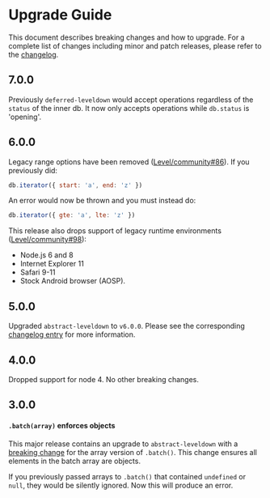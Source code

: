 # Upgrade Guide

This document describes breaking changes and how to upgrade. For a complete list of changes including minor and patch releases, please refer to the [changelog](CHANGELOG.md).

## 7.0.0

Previously `deferred-leveldown` would accept operations regardless of the `status` of the inner db. It now only accepts operations while `db.status` is 'opening'.

## 6.0.0

Legacy range options have been removed ([Level/community#86](https://github.com/Level/community/issues/86)). If you previously did:

```js
db.iterator({ start: 'a', end: 'z' })
```

An error would now be thrown and you must instead do:

```js
db.iterator({ gte: 'a', lte: 'z' })
```

This release also drops support of legacy runtime environments ([Level/community#98](https://github.com/Level/community/issues/98)):

- Node.js 6 and 8
- Internet Explorer 11
- Safari 9-11
- Stock Android browser (AOSP).

## 5.0.0

Upgraded `abstract-leveldown` to `v6.0.0`. Please see the corresponding [changelog entry](https://github.com/Level/abstract-leveldown/blob/master/CHANGELOG.md#600---2018-10-20) for more information.

## 4.0.0

Dropped support for node 4. No other breaking changes.

## 3.0.0

#### `.batch(array)` enforces objects

This major release contains an upgrade to `abstract-leveldown` with a [breaking change](https://github.com/Level/abstract-leveldown/commit/a2621ad70571f6ade9d2be42632ece042e068805) for the array version of `.batch()`. This change ensures all elements in the batch array are objects.

If you previously passed arrays to `.batch()` that contained `undefined` or `null`, they would be silently ignored. Now this will produce an error.
